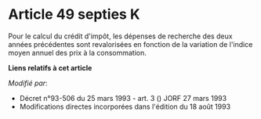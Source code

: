 # Article 49 septies K

Pour le calcul du crédit d'impôt, les dépenses de recherche des deux années précédentes sont revalorisées en fonction de la
variation de l'indice moyen annuel des prix à la consommation.

**Liens relatifs à cet article**

_Modifié par_:

  - Décret n°93-506 du 25 mars 1993 - art. 3 () JORF 27 mars 1993
  - Modifications directes incorporées dans l'édition du 18 août 1993
